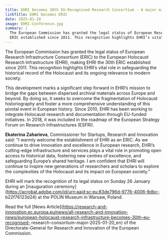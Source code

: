 ```yaml
---
title: EHRI becomes 30th EU-Recognised Research Consortium - A major milestone for EHRI and Holocaust studies
linkTitle: EHRI becomes ERIC
date: 2025-01-20
image: EHRI-Conference.jpg
summary: |
  The European Commission has granted the legal status of European Research Infrastructure Consortium (ERIC) to the European Holocaust Research Infrastructure (EHRI), making EHRI the 30th 
  ERIC established since 2011. This recognition highlights EHRI’s vital role in safeguarding the historical record of the Holocaust and its ongoing relevance to modern society.
---
```


The European Commission has granted the legal status of European Research Infrastructure Consortium (ERIC) to the European Holocaust Research Infrastructure (EHRI), making EHRI the 
30th ERIC established since 2011. This recognition highlights EHRI’s vital role in safeguarding the historical record of the Holocaust and its ongoing relevance to modern society.

This development marks a significant step forward in EHRI’s mission to bridge the gaps between dispersed archival materials across Europe and beyond. By doing so, it seeks to overcome 
the fragmentation of Holocaust historiography and foster a more comprehensive understanding of this pivotal event in European history. Since 2010, EHRI has been working to integrate 
Holocaust research and documentation through EU-funded initiatives. In 2018, it was included in the roadmap of the European Strategy Forum on Research Infrastructures (ESFRI).

**Ekaterina Zaharieva**, Commissioner for Startups, Research and Innovation said: "I warmly welcome the establishment of EHRI as an ERIC. As we continue to drive innovation and 
excellence in European research, EHRI’s cutting-edge infrastructure and services plays a vital role in promoting open access to historical data, fostering new centres of excellence, 
and safeguarding Europe’s shared heritage. I am confident that EHRI will continue to inspire new generations of researchers and scholars to explore the complexities of the Holocaust 
and its impact on European society."

EHRI will mark the recognition of its legal status on Sunday 26 January during an [inauguration ceremony](https://acrobat.adobe.com/id/urn:aaid:sc:eu:83de796d-9776-4006-8dbc- 
b22f76123d24) at the POLIN Museum in Warsaw, Poland.

Read the full [News Article](https://research-and-innovation.ec.europa.eu/news/all-research-and-innovation-news/european-holocaust-research-infrastructure-becomes-30th-eu-recognised- 
research-consortium-major-2025-01-20_en) of the Directorate-General for Research and Innovation of the European Commission.
